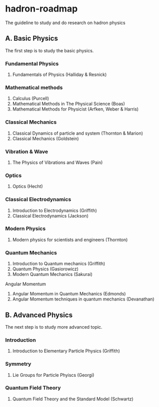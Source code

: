 # hadron-roadmap
The guideline to study and do research on hadron physics

## A. Basic Physics
The first step is to study the basic physics.

### Fundamental Physics
1. Fundamentals of Physics (Halliday & Resnick)

### Mathematical methods
1. Calculus (Purcell)
2. Mathematical Methods in The Physical Science (Boas)
3. Mathematical Methods for Physicist (Arfken, Weber & Harris)

### Classical Mechanics
1. Classical Dynamics of particle and system (Thornton & Marion)
2. Classical Mechanics (Goldstein)

### Vibration & Wave
1. The Physics of Vibrations and Waves (Pain)

### Optics
1. Optics (Hecht)

### Classical Electrodynamics
1. Introduction to Electrodynamics (Griffith)
2. Classical Electrodynamics (Jackson)

### Modern Physics
1. Modern physics for scientists and engineers (Thornton)

### Quantum Mechanics
1. Introduction to Quantum mechanics (Griffith)
2. Quantum Physics (Gasiorowicz)
3. Modern Quantum Mechanics (Sakurai)

Angular Momentum
1. Angular Momentum in Quantum Mechanics (Edmonds)
2. Angular Momentum techniques in quantum mechanics (Devanathan)


## B. Advanced Physics
The next step is to study more advanced topic.

### Introduction
1. Introduction to Elementary Particle Physics (Griffith)

### Symmetry
1. Lie Groups for Particle Phyiscs (Georgi)

### Quantum Field Theory
1. Quantum Field Theory and the Standard Model (Schwartz)
